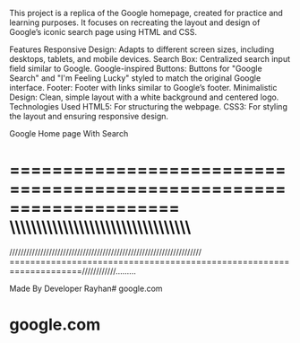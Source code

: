 This project is a replica of the Google homepage, created for practice and learning purposes. It focuses on recreating the layout and design of Google’s iconic search page using HTML and CSS.

Features
Responsive Design: Adapts to different screen sizes, including desktops, tablets, and mobile devices.
Search Box: Centralized search input field similar to Google.
Google-inspired Buttons: Buttons for "Google Search" and "I'm Feeling Lucky" styled to match the original Google interface.
Footer: Footer with links similar to Google’s footer.
Minimalistic Design: Clean, simple layout with a white background and centered logo.
Technologies Used
HTML5: For structuring the webpage.
CSS3: For styling the layout and ensuring responsive design.

Google Home page With Search

====================================================================
\\\\\\\\\\\\\\\\\\\\\\\\\\\\\\\\\\\\\\\\\\\\\\\\\\\\\\\\\\\\\\\\\\\\
====================================================================
////////////////////////////////////////////////////////////////////
====================================================================////////////.........

Made By
Developer Rayhan# google.com
# google.com
